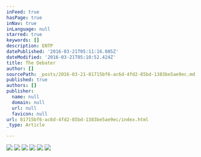 ```yaml
---
inFeed: true
hasPage: true
inNav: true
inLanguage: null
starred: true
keywords: []
description: ENTP
datePublished: '2016-03-21T05:11:16.085Z'
dateModified: '2016-03-21T05:10:52.424Z'
title: The Debater
author: []
sourcePath: _posts/2016-03-21-81715bf6-ac6d-4fd2-85bd-1383be5ae9ec.md
published: true
authors: []
publisher:
  name: null
  domain: null
  url: null
  favicon: null
url: 81715bf6-ac6d-4fd2-85bd-1383be5ae9ec/index.html
_type: Article

---
```

![](https://the-grid-user-content.s3-us-west-2.amazonaws.com/11653ed2-edf3-40c9-8bd4-99784aca43cd.jpg)
![](https://the-grid-user-content.s3-us-west-2.amazonaws.com/9f1ca205-98b1-480e-8db0-ee6713689410.jpg)
![](https://the-grid-user-content.s3-us-west-2.amazonaws.com/dc7a55ba-835d-445f-a845-0b2811ca5283.jpg)
![](https://the-grid-user-content.s3-us-west-2.amazonaws.com/8fa0cddf-ddd3-43a7-8931-9a73dc004ffb.jpg)
![](https://the-grid-user-content.s3-us-west-2.amazonaws.com/0702698b-cac7-40b8-8b0b-0ee2a47a8aa0.jpg)
![](https://the-grid-user-content.s3-us-west-2.amazonaws.com/d58a2d18-04a7-43fc-be06-9fd560bc509c.jpg)